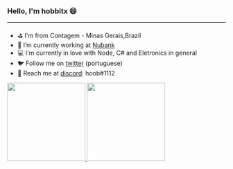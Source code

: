 ### Hello, I'm hobbitx 😄
---

- ⛳ I'm from Contagem - Minas Gerais,Brazil
- 🔨 I’m currently working at [Nubank](https://nubank.com.br)
- 💻 I'm currently in love with Node, C# and Eletronics in general
- 🐦 Follow me on [twitter](https://twitter.com/Hobbit_XK) (portuguese)
- 💬 Reach me at [discord](https://discord.gg/7kf8b7MdZR): hoob#1112

<a href="https://www.linkedin.com/in/robert-cristiam/" target="_blank">
<img height="180em" src="https://github-readme-stats.vercel.app/api?username=hobbitx&show_icons=true&theme=algolia&include_all_commits=true&count_private=true" />
<img height="180em"  src="https://github-readme-stats.vercel.app/api/top-langs/?username=hobbitx&layout=compact&langs_count=10&theme=algolia">  
</a>

